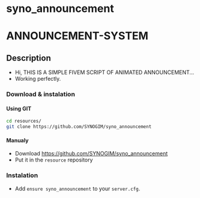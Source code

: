 # syno_announcement

# ANNOUNCEMENT-SYSTEM

## Description

- Hi, THIS IS A SIMPLE FIVEM SCRIPT OF ANIMATED ANNOUNCEMENT...
- Working perfectly.

### Download & instalation

#### Using GIT

```sh
cd resources/
git clone https://github.com/SYNOGIM/syno_announcement
```

#### Manualy

- Download <https://github.com/SYNOGIM/syno_announcement>
- Put it in the `resource` repository

### Instalation

- Add `ensure syno_announcement` to your `server.cfg`.
